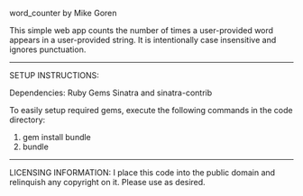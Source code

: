 word_counter by Mike Goren

This simple web app counts the number of times a user-provided word appears in a user-provided string.
It is intentionally case insensitive and ignores punctuation.

----------

SETUP INSTRUCTIONS:

Dependencies: Ruby Gems Sinatra and sinatra-contrib

To easily setup required gems, execute the following commands in the code directory:
1. gem install bundle
2. bundle

----------

LICENSING INFORMATION:
I place this code into the public domain and relinquish any copyright on it. Please use as desired.
